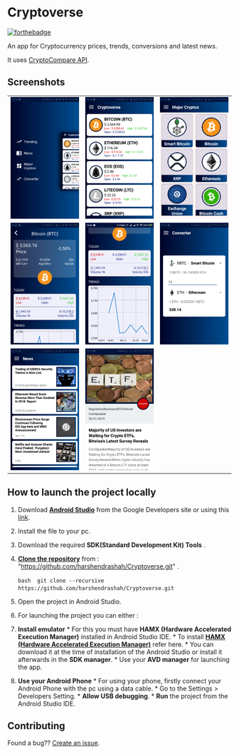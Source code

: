 # Cryptoverse

[![forthebadge](https://forthebadge.com/images/badges/built-for-android.svg)](http://forthebadge.com)

An app for Cryptocurrency prices, trends, conversions and latest news. 

It uses [CryptoCompare API](https://min-api.cryptocompare.com).

## Screenshots
<table>
    <tr>
        <td><img src = "screenshots/ResideMenu.png"></td>
        <td><img src = "screenshots/Trending.png"></td>
        <td><img src = "screenshots/AllCrypto.png"></td>
    </tr>

<tr>
        <td><img src = "screenshots/CurrencyDetails1.png"></td>
        <td><img src = "screenshots/CurrencyDetails2.png"></td>
        <td><img src = "screenshots/Converter.png"></td>
    </tr>
    <tr>
        <td><img src = "screenshots/News.png"></td>
        <td><img src = "screenshots/NewsDetails.png"></td> 
    </tr>
</table>

## How to launch the project locally 
1. Download **[Android Studio](https://developer.android.com/studio/index.html)** from the Google Developers site or using this [link](https://developer.android.com/studio/index.html). 
2. Install the file to your pc. 
3. Download the required **SDK(Standard Development Kit) Tools** . 
4. **[Clone the repository](https://github.com/harshendrashah/Cryptoverse.git)** from : "https://github.com/harshendrashah/Cryptoverse.git" . 
    
   `bash 
    git clone --recursive https://github.com/harshendrashah/Cryptoverse.git 
    ` 
5. Open the project in Android Studio. 
6. For launching the project you can either : 
  1. **Install emulator** 
    * For this you must have **HAMX (Hardware Accelerated Execution Manager)** installed in Android Studio IDE. 
    * To install **[HAMX (Hardware Accelerated Execution Manager)](https://stackoverflow.com/questions/29136173/emulator-error-x86-emulation-currently-requires-hardware-acceleration)** refer here. 
    * You can download it at the time of installation of the Android Studio or install it afterwards in the **SDK manager**. 
    * Use your **AVD manager** for launching the app. 
  2. **Use your Android Phone** 
    * For using your phone, firstly connect your Android Phone with the pc using a data cable. 
    * Go to the Settings > Developers Setting. 
    * **Allow USB debugging**. 
    * **Run** the project from the Android Studio IDE. 

    
## Contributing

Found a bug?? [Create an issue](https://github.com/harshendrashah/Cryptoverse/issues).
